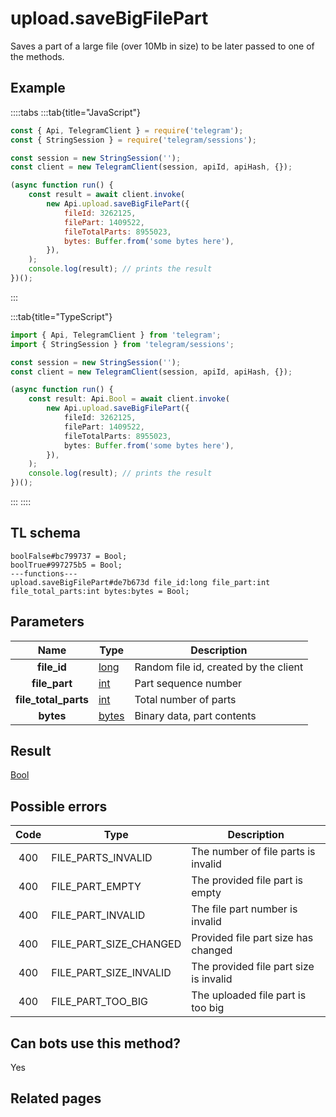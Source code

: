 # upload.saveBigFilePart

Saves a part of a large file (over 10Mb in size) to be later passed to one of the methods.

## Example

::::tabs
:::tab{title="JavaScript"}

```js
const { Api, TelegramClient } = require('telegram');
const { StringSession } = require('telegram/sessions');

const session = new StringSession('');
const client = new TelegramClient(session, apiId, apiHash, {});

(async function run() {
    const result = await client.invoke(
        new Api.upload.saveBigFilePart({
            fileId: 3262125,
            filePart: 1409522,
            fileTotalParts: 8955023,
            bytes: Buffer.from('some bytes here'),
        }),
    );
    console.log(result); // prints the result
})();
```

:::

:::tab{title="TypeScript"}

```ts
import { Api, TelegramClient } from 'telegram';
import { StringSession } from 'telegram/sessions';

const session = new StringSession('');
const client = new TelegramClient(session, apiId, apiHash, {});

(async function run() {
    const result: Api.Bool = await client.invoke(
        new Api.upload.saveBigFilePart({
            fileId: 3262125,
            filePart: 1409522,
            fileTotalParts: 8955023,
            bytes: Buffer.from('some bytes here'),
        }),
    );
    console.log(result); // prints the result
})();
```

:::
::::

## TL schema

```
boolFalse#bc799737 = Bool;
boolTrue#997275b5 = Bool;
---functions---
upload.saveBigFilePart#de7b673d file_id:long file_part:int file_total_parts:int bytes:bytes = Bool;
```

## Parameters

|         Name         | Type                                          | Description                           |
| :------------------: | --------------------------------------------- | ------------------------------------- |
|     **file_id**      | [long](https://core.telegram.org/type/long)   | Random file id, created by the client |
|    **file_part**     | [int](https://core.telegram.org/type/int)     | Part sequence number                  |
| **file_total_parts** | [int](https://core.telegram.org/type/int)     | Total number of parts                 |
|      **bytes**       | [bytes](https://core.telegram.org/type/bytes) | Binary data, part contents            |

## Result

[Bool](https://core.telegram.org/type/Bool)

## Possible errors

| Code | Type                   | Description                            |
| :--: | ---------------------- | -------------------------------------- |
| 400  | FILE_PARTS_INVALID     | The number of file parts is invalid    |
| 400  | FILE_PART_EMPTY        | The provided file part is empty        |
| 400  | FILE_PART_INVALID      | The file part number is invalid        |
| 400  | FILE_PART_SIZE_CHANGED | Provided file part size has changed    |
| 400  | FILE_PART_SIZE_INVALID | The provided file part size is invalid |
| 400  | FILE_PART_TOO_BIG      | The uploaded file part is too big      |

## Can bots use this method?

Yes

## Related pages

